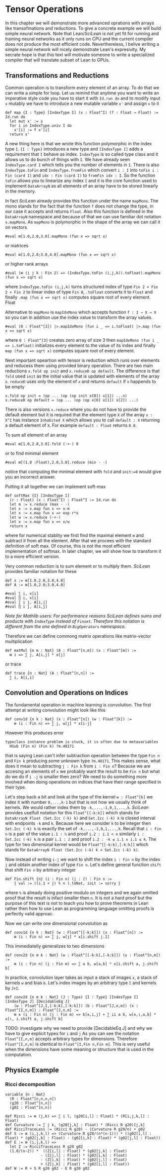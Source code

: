# Tensor Operations


In this chapter we will demonstrate more advanced oprations with arrays like transofmations and reductions. To give a concrete example we will build simple neural network. Note that Lean/*SciLean* is not yet fit for running and training neural networks as it only runs on CPU and the current compiler does not produce the most efficient code. Neverthereless, I belive writing a simple neural network will nicely demonstrate Lean's expresivity. My secrate hope is that this text will motivate someone to write a specialized compiler that will translate subset of Lean to GPUs.


## Transformations and Reductions

Common operation is to transform every element of an array. To do that we can write a simple for loop. Let us remind that anytime you want to write an imperative style code you have to start it with `Id.run do` and to modify input `x` mutably we have to introduce a new mutable variable `x'` and assign `x` to it
```lean
def map {I : Type} [IndexType I] (x : Float^I) (f : Float → Float) := Id.run do
  let mut x' := x
  for i in IndexType.univ I do
    x'[i] := f x'[i]
  return x'
```
A new thing here is that we wrote this function polymorphic in the index type `I`. `{I : Type}` introduces a new type and `[IndexType I]` adds a requirement that `I` behave as index. `IndexType` is so called type class and it allows us to do bunch of things with `I`. We have already seen `IndexType.card I` which tells you the number of elements in `I`. There is also `IndexType.toFin` and `IndexType.fromFin` which convert `i : I` into `toFin i : Fin (card I)` and `idx : Fin (card I)` to `fromFin idx : I`. So the function `toFin` allows you to linearize any index `I` and it is the core function used to implement `DataArrayN` as all elements of an array have to be stored linearly in the memory.


In fact *SciLean* already provides this function under the name `mapMono`. The mono stands for the fact that the function `f` does not change the type, in our case it accepts and returns `Float`. Also this function is defined in the `DataArrayN` namespace and because of that we can use familiar dot notation `x.mapMono`. As `mapMono` is polymorphic in the shape of the array we can call it on vectors
```lean
#eval ⊞[1.0,2.0,3.0].mapMono (fun x => sqrt x)
```
or matrices
```lean
#eval ⊞[1.0,2.0;3.0,4.0].mapMono (fun x => sqrt x)
```
or higher rank arrays
```lean
#eval (⊞ (i j k : Fin 2) => (IndexType.toFin (i,j,k)).toFloat).mapMono (fun x => sqrt x)
```
where `IndexType.toFin (i,j,k)` turns structured index of type `Fin 2 × Fin 2 × Fin 2` to linear index of type `Fin 8`, `.toFloat` converts it to `Float` and finally `.map (fun x => sqrt x)` computes square root of every element.
Float

Alternative to `mapMono` is `mapIdxMono` which accepts function `f : I → X → X` so you can in addition use the index value to transform the array values. 
```lean
#eval (0 : Float^[3]) |>.mapIdxMono (fun i _ => i.toFloat) |>.map (fun x => sqrt x)
```
where `0 : Float^[3]` creates zero array of size 3 then `mapIdxMono (fun i _ => i.toFloat)` initializes every element to the value of its index and finally `map (fun x => sqrt x)` computes square root of every element.


Next important opeartion with tensor is reduction which runs over elements and reducess them using provided binary operation. There are two main reductions `x.fold op init` and `x.reduceD op default`. The difference is that `fold` used `init` as the initial value that is updated with elements of the array `x`. `reduceD` uses only the element of `x` and returns `default` if `x` happends to be empty
```lean
x.fold op init = (op ... (op (op init x[0]) x[1]) ...n)
x.reduceD op default = (op ... (op (op x[0] x[1]) x[2]) ...)
```
There is also versions `x.reduce` where you do not have to provide the default element but it is required that the element type `X` of the array `x : X^I` has instance `Inhabited X` which allows you to call `default : X` returning a default element of `X`. For example `default : Float` returns `0.0`.

To sum all element of an array
```lean
#eval ⊞[1.0,2.0,3.0].fold (·+·) 0
```
or to find minimal element
```lean
#eval ⊞[(1.0 :Float),2.0,3.0].reduce (min · ·)
```
notice that computing the minimal element with `fold` and `init:=0` would give you an incorrect answer.


Putting it all together we can implement soft-max
```lean
def softMax {I} [IndexType I]
  (r : Float) (x : Float^I) : Float^I := Id.run do
  let m := x.reduce (max · ·)
  let x := x.map fun x => x-m
  let x := x.map fun x => exp r*x
  let w := x.reduce (·+·)
  let x := x.map fun x => x/w
  return x
```
where for numerical stablity we first find the maximal element `m` and subtract it from all the element. After that we procees with the standard definition of soft max. Of course, this is not the most efficient implementation of softmax. In later chapter, we will show how to transform it to a more efficient version.


Very common reduction is to sum element or to multiply them. *SciLean* provides familiar notation for these
```
def x := ⊞[1.0,2.0,3.0,4.0]
def A := ⊞[1.0,2.0;3.0,4.0]

#eval ∑ i, x[i]
#eval ∏ i, x[i]
#eval ∑ i j, A[i,j]
#eval ∏ i j, A[i,j]
```
*Note for Mathlib users: For performance reasons SciLean defines sums and products with `IndexType` instead of `Finset`. Therefore this notation is different from the one defined in `BigOperators` namespace.*

Therefore we can define commong matrix operations like matrix-vector multiplication
```lean
def matMul {n m : Nat} (A : Float^[n,m]) (x : Float^[m]) :=
  ⊞ i => ∑ j, A[i,j] * x[j]
```
or trace
```lean
def trace {n : Nat} (A : Float^[n,n]) :=
  ∑ i, A[i,i]
```

## Convolution and Operations on Indices

The fundamental operation in machine learning is convolution. The first attempt at writing convolution might look like this
```lean
def conv1d {n k : Nat} (x : Float^[n]) (w : Float^[k]) :=
    ⊞ (i : Fin n) => ∑ j, w[j] * x[i-j]
```
However this produces error
```lean
typeclass instance problem is stuck, it is often due to metavariables
  HSub (Fin n) (Fin k) ?m.48171
```
that is saying Lean can't infer subtraction operation between the type `Fin n` and `Fin k` producing some unknown type `?m.48171`. This makes sense, what does it mean to subtracting `j : Fin k` from `i : Fin n`? Because we are accesing an elements of `x` we probably want the result to be `Fin n` but what do we do if `i -j` is smaller then zero? We need to do something more involved when doing operations on indices that have their range specified in their type.


Let's step back a bit and look at the type of the kernel `w : Float^[k]` we index it with number `0,...,k-1` but that is not how we usually think of kernels. We would rather index them by `-k,...,-1,0,1,...,k`. *SciLean* provides uselfull notation for this `Float^[[-k:k]]` which stands for `DataArrayN Float (Set.Icc (-k) k)` and `Set.Icc (-k) k` is closed interval with endpoints `-k` and `k`. Because here we consider `k` to be integer then `Set.Icc (-k) k` is exactly the set of `-k,...,-1,0,1,...,k`. Recall that `i : Fin n` is a pair of the value `i.1 : ℕ` and proof `i.2 : i.1 < n` similarly `i : Set.Icc (-k) k` is a pair `i.1 : ℤ` and proof `i.2 : -k ≤ i.1 ∧ i.1 ≤ k`. The type for two dimensinal kernel would be `Float^[[-k:k],[-k:k]]` which stands for `DataArrayN Float (Set.Icc (-k) k × Set.Icc (-k) k)`.


Now instead of writing `i-j` we want to shift the index `i : Fin n` by the index `j` and obtain another index of type `Fin n`. Let's define general function `shift` that shift `Fin n` by arbitrary integer
```lean
def Fin.shift {n} (i : Fin n) (j : ℤ) : Fin n :=
    { val := ((i.1 + j) % n ).toNat, isLt := sorry }
```
where `%` is already doing positive modulo on integers and we again omitted proof that the result is infact smaller then `n`. It is not a hard proof but the purpose of this text is not to teach you how to prove theorems in Lean rather then how to use Lean as programming language omitting proofs is perfectly valid approac.


Now we can write one dimensional convolution as
```lean
def conv1d {n k : Nat} (w : Float^[[-k:k]]) (x : Float^[n]) :=
    ⊞ (i : Fin n) => ∑ j, w[j] * x[i.shift j.1]
```

This immediatelly generalizes to two dimensions
```lean
def conv2d {n m k : Nat} (w : Float^[[-k:k],[-k:k]]) (x : Float^[n,m]) :=
    ⊞ (i : Fin n) (j : Fin m) => ∑ a b, w[a,b] * x[i.shift a, j.shift b]
```

In practice, convolution layer takes as input a stack of images `x`, a stack of kernels `w` and bias `b`. Let's index images by an arbitrary type `I` and kernels by `J×I`.
```lean
def conv2d {n m k : Nat} (J : Type) {I : Type} [IndexType I] [IndexType J] [DecidableEq J]
    (w : Float^[J,I,[-k:k],[-k:k]]) (b : Float^[J,n,m]) (x : Float^[I,n,m]) : Float^[J,n,m] :=
    ⊞ κ (i : Fin n) (j : Fin m) => b[κ,i,j] + ∑ ii a b, w[κ,ι,a,b] * x[ι, i.shift a, j.shift b]
```
TODO: investigate why we need to provide [DecidableEq J] and why we have to give explicit types for `i` and `j`
As you can see the notation `Float^[I,n,m]` accepts arbitrary types for dimensions. Therefore `Float^[I,n,m]` is identical to `Float^[I,Fin n,Fin m]`. This is very useful when the dimensions have some meaning or structure that is used in the computation.



## Physics Example

### Ricci decomposition
```lean
variable {n : Nat}
  (R : Float^[n,n,n,n])
  (g20 : Float^[n,n])
  (g02 : Float^[n,n])

def Ricci := ⊞ (j,k) => ∑ i l, (g20[i,l] : Float) * (R[i,j,k,l] : Float)
def Curvature := ∑ j k, (g20[j,k] : Float) * (Ricci R g20)[j,k]
def RicciTraceLess := (Ricci R g20) - (Curvature R g20/n) • g02
def S := ⊞ (i,j,k,l) => (Curvature R g20/(n*(n-1))) * ((g02[i,l] : Float) * (g02[j,k] : Float) - (g02[i,k] : Float) * (g02[j,l] : Float))
def E := ⊞ (i,j,k,l) =>
  let Z := RicciTraceLess R g20 g02
  (1.0/(n-2)) *  ((Z[i,l] : Float) * (g02[j,k] : Float)
                - (Z[j,l] : Float) * (g02[i,k] : Float)
                - (Z[i,k] : Float) * (g02[j,l] : Float)
                + (Z[j,k] : Float) * (g02[i,l] : Float))
def W := R + S R g20 g02 - E R g20 g02
```
